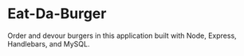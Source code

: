 # Eat-Da-Burger

Order and devour burgers in this application built with Node, Express, Handlebars, and MySQL.